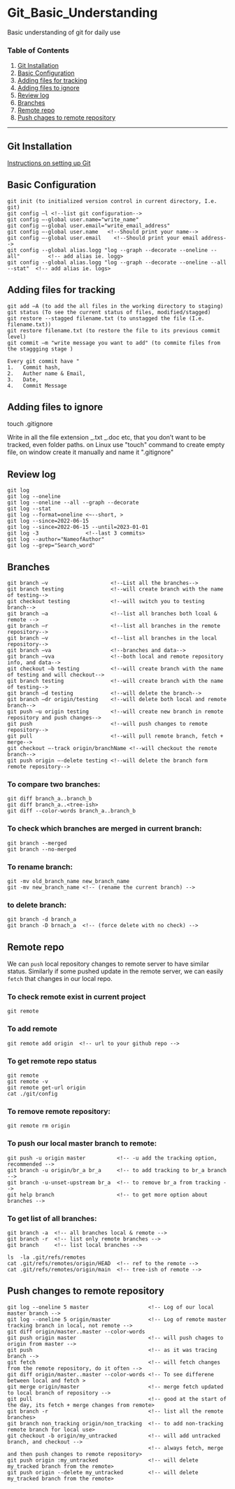 # Git_Basic_Understanding

Basic understanding of git for daily use

### **Table of Contents**

1. [Git Installation](#git-installation)
2. [Basic Configuration](#basic-configuration)
3. [Adding files for tracking](#adding-files-for-tracking)
4. [Adding files to ignore](#adding-files-to-ignore)
5. [Review log](#review-log)
6. [Branches](#branches)
7. [Remote repo](#remote-repo)
8. [Push chages to remote repository](#push-chages-to-remote-repository)

---

## Git Installation

[Instructions on setting up Git](https://help.github.com/articles/set-up-git/)

## Basic Configuration

    git init (to initialized version control in current directory, I.e. git)
    git config –l <!--list git configuration-->
    git config –-global user.name="write_name"
    git config –-global user.email="write_email_address"
    git config –-global user.name   <!--Should print your name-->
    git config –-global user.email    <!--Should print your email address-->
    git config --global alias.logg "log --graph --decorate --oneline --all"         <!-- add alias ie. logg>
    git config --global alias.logg "log --graph --decorate --oneline --all --stat"  <!-- add alias ie. logs>

## Adding files for tracking

    git add –A (to add the all files in the working directory to staging)
    git status (To see the current status of files, modified/stagged)
    git restore --stagged filename.txt (to unstagged the file (I.e. filename.txt))
    git restore filename.txt (to restore the file to its previous commit level)
    git commit –m "write message you want to add" (to commite files from the staggging stage )

    Every git commit have "
    1.   Commit hash,
    2.   Auther name & Email,
    3.   Date,
    4.   Commit Message

## Adding files to ignore

touch .gitignore

Write in all the file extension _.txt _.doc etc, that you don’t want to be tracked, even folder paths. on Linux use "touch" command to create empty file, on window create it manually and name it ".gitignore"

## Review log

    git log
    git log --oneline
    git log --oneline --all --graph --decorate
    git log --stat
    git log --format=oneline <~--short, >
    git log --since=2022-06-15
    git log --since=2022-06-15 --until=2023-01-01
    git log -3               <!--last 3 commits>
    git log --author="NameofAuthor"
    git log --grep="Search_word"

## Branches

    git branch –v                    <!--List all the branches-->
    git branch testing               <!--will create branch with the name of testing-->
    git checkout testing             <!--will switch you to testing branch-->
    git branch –a                    <!--list all branches both lcoal & remote -->
    git branch –r                    <!--list all branches in the remote repository-->
    git branch –v                    <!--list all branches in the local repository-->
    git branch –va                   <!--branches and data-->
    git branch –vva                  <!--both local and remote repository info, and data-->
    git checkout –b testing          <!--will create branch with the name of testing and will checkout-->
    git branch testing               <!--will create branch with the name of testing-->
    git branch –d testing            <!--will delete the branch-->
    git branch –dr origin/testing    <!--will delete both local and remote branch-->
    git push –u origin testing       <!--will create new branch in remote repository and push changes-->
    git push                         <!--will push changes to remote repository-->
    git pull                         <!--will pull remote branch, fetch + merge-->
    git checkout –-track origin/branchName <!--will checkout the remote branch-->
    git push origin –-delete testing <!--will delete the branch form remote repository-->

### To compare two branches:

    git diff branch_a..branch_b
    git diff branch_a..<tree-ish>
    git diff --color-words branch_a..branch_b

### To check which branches are merged in current branch:

    git branch --merged
    git branch --no-merged

### To rename branch:

    git -mv old_branch_name new_branch_name
    git -mv new_branch_name <!-- (rename the current branch) -->

### to delete branch:

    git branch -d branch_a
    git branch -D brnach_a  <!-- (force delete with no check) -->

## Remote repo

We can `push` local repository changes to remote server to have similar status. Similarly if some pushed update in the remote server, we can easily `fetch` that changes in our local repo.

### To check remote exist in current project

    git remote

### To add remote

    git remote add origin  <!-- url to your github repo -->

### To get remote repo status

    git remote
    git remote -v
    git remote get-url origin
    cat ./git/config

### To remove remote repository:

    git remote rm origin

### To push our local master branch to remote:

    git push -u origin master          <!-- -u add the tracking option, recommended -->
    git branch -u origin/br_a br_a     <!-- to add tracking to br_a branch -->
    git branch -u-unset-upstream br_a  <!-- to remove br_a from tracking -->
    git help branch                    <!-- to get more option about branches -->

### To get list of all branches:

    git branch -a  <!-- all branches local & remote -->
    git branch -r  <!-- list only remote branches -->
    git branch     <!-- list local branches -->

    ls  -la .git/refs/remotes
    cat .git/refs/remotes/origin/HEAD  <!-- ref to the remote -->
    cat .git/refs/remotes/origin/main  <!-- tree-ish of remote -->

## Push changes to remote repository

    git log --oneline 5 master                   <!-- Log of our local master branch -->
    git log --oneline 5 origin/master            <!-- Log of remote master tracking branch in local, not remote -->
    git diff origin/master..master --color-words
    git push origin master                       <!-- will push chages to origin from master -->
    git push                                     <!-- as it was tracing branch -->
    git fetch                                    <!-- will fetch changes from the remote repository, do it often -->
    git diff origin/master..master --color-words <!-- To see differene between local and fetch >
    git merge origin/master                      <!-- merge fetch updated to local branch of repository -->
    git pull                                     <!-- good at the start of the day, its fetch + merge changes from remote>
    git branch -r                                <!-- list all the remote branches>
    git branch non_tracking origin/non_tracking  <!-- to add non-tracking remote branch for local use>
    git checkout -b origin/my_untracked          <!-- will add untracked branch, and checkout -->
                                                 <!-- always fetch, merge and then push changes to remote repository>
    git push origin :my_untracked                <!-- will delete my_tracked branch from the remote>
    git push origin --delete my_untracked        <!-- will delete my_tracked branch from the remote>
